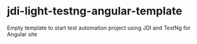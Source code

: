 # jdi-light-testng-angular-template
Empty template to start test automation project using JDI and TestNg for Angular site
